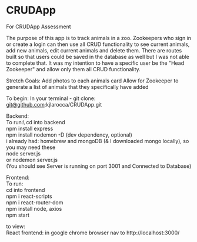 # CRUDApp
For CRUDApp Assessment

The purpose of this app is to track animals in a zoo. Zookeepers who sign in or create a login can then use all CRUD functionality to see current animals, add new animals, edit current animals and delete them. 
There are routes built so that users could be saved in the database as well but I was not able to complete that.
It was my intention to have a specific user be the "Head Zookeeper" and allow only them all CRUD functionality.

Stretch Goals:
Add photos to each animals card
Allow for Zookeeper to generate a list of animals that they specifically have added

To begin: 
In your terminal - git clone: git@github.com:kjlarocca/CRUDApp.git

Backend:\
To run:\ 
cd into backend\
 npm install express\
 npm install nodemon -D (dev dependency, optional)\
 i already had: homebrew and mongoDB (& I downloaded mongo locally), so you may need these\
 node server.js\
 or nodemon server.js\
(You should see Server is running on port 3001 and Connected to Database)

Frontend:\
To run:\
cd into frontend\
npm i react-scripts\
npm i react-router-dom\
npm install node, axios\
 npm start

to view:\
React frontend: in google chrome browser nav to http://localhost:3000/